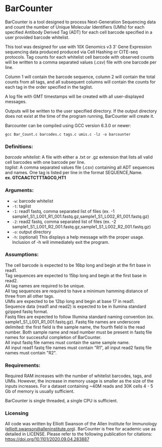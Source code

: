 # BarCounter
BarCounter is a tool designed to process Next-Generation Sequencing data and count the number of Unique Molecular Identifiers (UMIs) for each specified Antibody Derived Tag (ADT) for each cell barcode specified in a user provided barcode whitelist. 

This tool was designed for use with 10X Genomics v3 3' Gene Expression sequencing data produced produced via Cell Hashing or CITE-seq protocols. Tag counts for each whitelist cell barcode with observed counts will be written to a comma separated values (.csv) file with one barcode per line. 

Column 1 will contain the barcode sequence, column 2 will contain the total counts from all tags, and all subsequent columns will contain the counts for each tag in the order specified in the taglist. 

A log file with GMT timestamps will be created with all user-displayed messages. 

Outputs will be written to the user specified directory. If the output directory does not exist at the time of the program running, BarCounter will create it.

Barcounter can be compiled using GCC version 6.3.0 or newer:  
```
gcc Bar_Count.c barcodes.c tags.c umis.c -lz -o barcounter
```

### Definitions:
*barcode whitelist*: A file with either a .txt or .gz extension that lists all valid cell barcodes with one barcode per line.  
*taglist*: A comma separated values file (.csv) containing all ADT sequences and names. One tag is listed per line in the format SEQUENCE,Name.  
**ex. GTCAACTCTTTAGCG,HT1**

### Arguments:
- `-w`: barcode whitelist  
- `-t`: taglist  
- `-1`: read1 fastq, comma separated list of files (ex. -1 sample1_S1_L001_R1_001.fastq.gz,sample1_S1_L002_R1_001.fastq.gz)  
- `-2`: read2 fastq, comma separated list of files (ex. -2 sample1_S1_L001_R2_001.fastq.gz,sample1_S1_L002_R2_001.fastq.gz)  
- `-o`: output directory  
- `-h`: (optional) This displays a help message with the proper usage. Inclusion of -h will immediately exit the program.  

### Assumptions:
The cell barcode is expected to be 16bp long and begin at the firt base in read1.  
Tag sequences are expected to 15bp long and begin at the first base in read2.  
All tag names are required to be unique.  
All tag sequences are required to have a minimum hamming distance of three from all other tags.  
UMIs are expected to be 12bp long and begin at base 17 in read1.  
Sequence data (read1 and read2) is expected to be in Ilumina standard gzipped fastq format.  
Fastq files are expected to follow Illumina standard naming convention (ex. sample1_S1_L001_R1_001.fastq.gz). Fastq file names 
are underscore delimited: the first field is the sample name, the fourth field is the read number. Both sample name and read 
number must be present in fastq file names for successful completion of BarCounter.  
All input fastq file names must contain the same sample name.  
All input read1 fastq file names must contain "R1", all input read2 fastq file names must contain "R2".  

### Requirements:
Required RAM increases with the number of whitelist barcodes, tags, and UMIs. However, the increase in memory usage is smaller as the size of the inputs increases. For a dataset containing ~40M reads and 30K cells 4 - 5 Gb of memory is usually sufficient.  

BarCounter is single threaded, a single CPU is sufficient.  

### Licensing
All code was written by Elliott Swanson of the Allen Institute for Immunology (elliott.swanson@alleninstitute.org). BarCounter is free for academic use as detailed in LICENSE. Please refer to the following publication for citations: https://doi.org/10.1101/2020.09.04.283887
